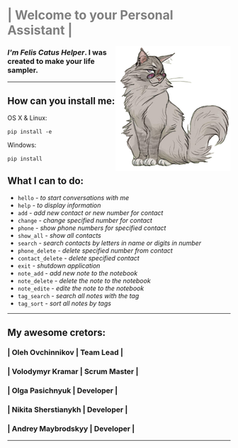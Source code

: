 
# <span style="color:grey"> | Welcome to your Personal Assistant |  </span> #
<img src="felis_catus.png" align="right" style="width: 260px"  />

### *I'm Felis Сatus Helper*. I was created to make your life sampler.


---
## How can you install me:
OS X & Linux:
```
pip install -e
```
Windows:
```
pip install 
```

## What I can to do:

* `hello` - *to start conversations with me*
* `help` - *to display information*
* `add` - *add new contact or new number for contact*
* `change` - *change specified number for contact*
* `phone` - *show phone numbers for specified contact*
* `show_all` - *show all contacts*
* `search` - *search contacts by letters in name or digits in number*
* `phone_delete` - *delete specified number from contact*
* `contact_delete` - *delete specified contact*
* `exit` - *shutdown application*
* `note_add` - *add new note to the notebook*
* `note_delete` - *delete the note to the notebook*
* `note_edite` - *edite the note to the notebook*
* `tag_search` - *search all notes with the tag*
* `tag_sort` - *sort all notes by tags*




---
## My awesome cretors: ##

### | Oleh Ovchinnikov | Team Lead |
### | Volodymyr Kramar | Scrum Master |
### | Olga Pasichnyuk  | Developer |
### | Nikita Sherstianykh  | Developer |
### | Andrey Maybrodskyy  | Developer |

---


